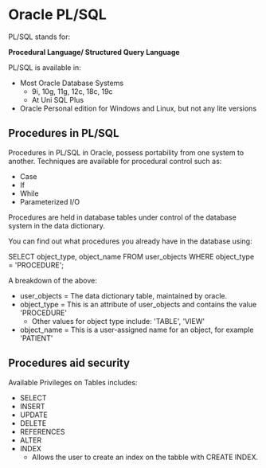 # Oracle PL/SQL 

PL/SQL stands for: 

**Procedural Language/ Structured Query Language**

PL/SQL is available in: 

- Most Oracle Database Systems 
  - 9i, 10g, 11g, 12c, 18c, 19c 
  - At Uni SQL Plus
- Oracle Personal edition for Windows and Linux, but not any lite versions

## Procedures in PL/SQL

Procedures in PL/SQL in Oracle, possess portability from one system to another. 
Techniques are available for procedural control such as: 

- Case 
- If 
- While
- Parameterized I/O

Procedures are held in database tables under control of the database system in the data dictionary. 

You can find out what procedures you already have in the database using: 

SELECT object_type, object_name
FROM user_objects 
WHERE object_type = 'PROCEDURE';

A breakdown of the above: 

- user_objects = The data dictionary table, maintained by oracle. 
- object_type = This is an attribute of user_objects and contains the value 'PROCEDURE'
  - Other values for object type include: 'TABLE', 'VIEW'
- object_name = This is a user-assigned name for an object, for example 'PATIENT'

## Procedures aid security

Available Privileges on Tables includes: 

- SELECT 
- INSERT 
- UPDATE 
- DELETE 
- REFERENCES 
- ALTER 
- INDEX 
  - Allows the user to create an index on the tabble with CREATE INDEX. 

  